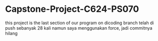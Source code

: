 # Capstone-Project-C624-PS070
this project is the last section of our program on dicoding 
branch telah di push sebanyak 28 kali namun saya menggunakan force, jadi commitnya hilang
